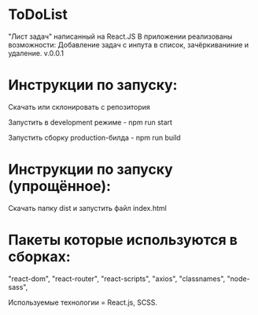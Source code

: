 # ToDoList
"Лист задач" написанный на React.JS
В приложении реализованы возможности: Добавление задач с инпута в список, зачёркиваниние и удаление.
v.0.0.1
# Инструкции по запуску:
Скачать или склонировать с репозитория

Запустить в development режиме - npm run start

Запустить сборку production-билда - npm run build

# Инструкции по запуску (упрощённое):
Скачать папку dist и запустить файл index.html

# Пакеты которые используются в сборках:
"react-dom", "react-router", "react-scripts", "axios", "classnames", "node-sass",

Используемые технологии = React.js, SCSS.
